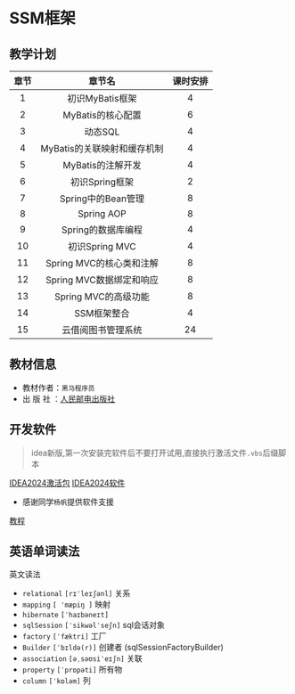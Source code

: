 # SSM框架

## 教学计划
|章节|章节名|课时安排|
|:--:|:--:|:--:|
|1|初识MyBatis框架|4|
|2|MyBatis的核心配置|6|
|3|动态SQL|4|
|4|MyBatis的关联映射和缓存机制|4|
|5|MyBatis的注解开发|4|
|6|初识Spring框架|2|
|7|Spring中的Bean管理|8|
|8|Spring AOP|8|
|9|Spring的数据库编程|4|
|10|初识Spring MVC|4|
|11|Spring MVC的核心类和注解|8|
|12|Spring MVC数据绑定和响应|8|
|13|Spring MVC的高级功能|8|
|14|SSM框架整合|4|
|15|云借阅图书管理系统|24|

## 教材信息

- 教材作者：`黑马程序员`
- 出 版 社 ：[人民邮电出版社](https://www.ryjiaoyu.com/book/details/44411)


## 开发软件

> idea新版,第一次安装完软件后不要打开试用,直接执行激活文件`.vbs`后缀脚本

[IDEA2024激活包](http://media.codecore.cn/markdown/package/Idea激活.zip)
[IDEA2024软件](http://media.codecore.cn/markdown/package/ideaIU-2024.2.3.exe) 

- 感谢同学`杨帆`提供软件支援

[教程](./help.md)


## 英语单词读法

英文读法

* `relational` `[rɪˈleɪʃənl]` 关系
* `mapping` `[ 'mæpiŋ ]` 映射
* `hibernate` `[ˈhaɪbəneɪt]`
* `sqlSession` `[ˈsikwəlˈseʃn]` sql会话对象
* `factory` `[ˈfæktri]` 工厂 
* `Builder` `[ˈbɪldə(r)]` 创建者 (sqlSessionFactoryBuilder)
* `association` `[əˌsəʊsiˈeɪʃn]` 关联
* `property` `[ˈprɒpəti]` 所有物
* `column` `[ˈkɒləm]` 列

